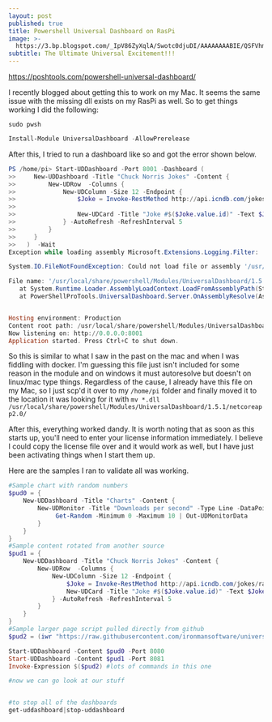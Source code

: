 ```yaml
---
layout: post
published: true
title: Powershell Universal Dashboard on RasPi
image: >-
  https://3.bp.blogspot.com/_IpV86ZyXqlA/Swotc0djuDI/AAAAAAAABIE/QSFVhmYh8Ug/s400/spongebob-1.jpg
subtitle: The Ultimate Universal Excitement!!!
---
```

https://poshtools.com/powershell-universal-dashboard/

I recently blogged about getting this to work on my Mac. It seems the same issue with the missing dll exists on my RasPi as well. So to get things working I did the following:

```shell
sudo pwsh
```

```powershell
Install-Module UniversalDashboard -AllowPrerelease
```

After this, I tried to run a dashboard like so and got the error shown below.

```powershell
PS /home/pi> Start-UDDashboard -Port 8001 -Dashboard (
>>     New-UDDashboard -Title "Chuck Norris Jokes" -Content {
>>         New-UDRow  -Columns {
>>             New-UDColumn -Size 12 -Endpoint {
>>                 $Joke = Invoke-RestMethod http://api.icndb.com/jokes/random
>>
>>                 New-UDCard -Title "Joke #$($Joke.value.id)" -Text $Joke.value.joke
>>             } -AutoRefresh -RefreshInterval 5
>>         }
>>     }
>>   )  -Wait
Exception while loading assembly Microsoft.Extensions.Logging.Filter:

System.IO.FileNotFoundException: Could not load file or assembly '/usr/local/share/powershell/Modules/UniversalDashboard/1.5.1/netcoreapp2.0/Microsoft.Extensions.Logging.Filter.dll'. The system cannot find the file specified.

File name: '/usr/local/share/powershell/Modules/UniversalDashboard/1.5.1/netcoreapp2.0/Microsoft.Extensions.Logging.Filter.dll'
   at System.Runtime.Loader.AssemblyLoadContext.LoadFromAssemblyPath(String assemblyPath)
   at PowerShellProTools.UniversalDashboard.Server.OnAssemblyResolve(AssemblyLoadContext assemblyLoadContext, AssemblyName assemblyName) in D:\a\1\s\PowerShellProTools.UniversalDashboard\Server\Server.cs:line 182


Hosting environment: Production
Content root path: /usr/local/share/powershell/Modules/UniversalDashboard/1.5.1/netcoreapp2.0/../client
Now listening on: http://0.0.0.0:8001
Application started. Press Ctrl+C to shut down.
```

So this is similar to what I saw in the past on the mac and when I was fiddling with docker. I'm guessing this file just isn't included for some reason in the module and on windows it must autoresolve but doesn't on linux/mac type things. Regardless of the cause, I already have this file on my Mac, so I just scp'd it over to my `/home/pi` folder and finally moved it to the location it was looking for it with `mv *.dll /usr/local/share/powershell/Modules/UniversalDashboard/1.5.1/netcoreapp2.0/`

After this, everything worked dandy. It is worth noting that as soon as this starts up, you'll need to enter your license information immediately. I believe I could copy the license file over and it would work as well, but I have just been activating things when I start them up.

Here are the samples I ran to validate all was working.

```powershell
#Sample chart with random numbers
$pud0 = { 
    New-UDDashboard -Title "Charts" -Content { 
        New-UDMonitor -Title "Downloads per second" -Type Line -DataPointHistory 20 -RefreshInterval 1 -Endpoint {
             Get-Random -Minimum 0 -Maximum 10 | Out-UDMonitorData
        } 
    }
}
#Sample content rotated from another source
$pud1 = { 
	New-UDDashboard -Title "Chuck Norris Jokes" -Content {
		New-UDRow  -Columns {
			New-UDColumn -Size 12 -Endpoint {
				$Joke = Invoke-RestMethod http://api.icndb.com/jokes/random
				New-UDCard -Title "Joke #$($Joke.value.id)" -Text $Joke.value.joke
			} -AutoRefresh -RefreshInterval 5
		}
	}
}
#Sample larger page script pulled directly from github
$pud2 = (iwr "https://raw.githubusercontent.com/ironmansoftware/universal-dashboard/master/examples/poshud.ps1").Content.Replace(" -Wait","")

Start-UDDashboard -Content $pud0 -Port 8080
Start-UDDashboard -Content $pud1 -Port 8081
Invoke-Expression $($pud2) #lots of commands in this one

#now we can go look at our stuff


#to stop all of the dashboards
get-uddashboard|stop-uddashboard
```
